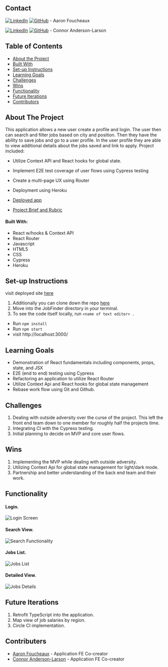 ## Contact  

[![LinkedIn](https://img.shields.io/badge/-LinkedIn-black.svg?style=flat-square&logo=linkedin&colorB=555)](https://github.com/Afoucheaux) [![GitHub](https://img.shields.io/badge/GitHub-black.svg?&style=flat-square&logo=github&logoColor=white)](https://www.linkedin.com/in/aaron-foucheaux-891626207/) - Aaron Foucheaux

[![LinkedIn](https://img.shields.io/badge/-LinkedIn-black.svg?style=flat-square&logo=linkedin&colorB=555)](https://www.linkedin.com/in/connor-anderson-larson/) [![GitHub](https://img.shields.io/badge/GitHub-black.svg?&style=flat-square&logo=github&logoColor=white)](https://github.com/ConnorAndersonLarson) - Connor Anderson-Larson


## Table of Contents

- [About the Project](#about-the-project)
- [Built With](#built-with)
- [Set-up Instructions](#set-up-instructions)
- [Learning Goals](#learning-goals)
- [Challenges](#challenges)
- [Wins](#wins)
- [Functionality](#functionality)
- [Future Iterations](#future-iterations)
- [Contributors](#contributors)


## About The Project

This application allows a new user create a profile and login. The user then can search and filter jobs based on city and position. Then they have the ability to save jobs and go to a user profile. In the user profile they are able to view additional details about the jobs saved and link to apply. Project included:

- Utilize Context API and React hooks for global state.
- Implement E2E test coverage of user flows using Cypress testing
- Create a multi-page UX using Router
- Deployment using Heroku

- [Deployed app](https://jobfinderfe.herokuapp.com/)
- [Project Brief and Rubric](https://mod4.turing.edu/projects/capstone.html)


#### Built With:

- React w/hooks & Context API
- React Router
- Javascript
- HTML5
- CSS
- Cypress
- Heroku


## Set-up Instructions

 visit deployed site [here](https://jobfinderfe.herokuapp.com/)

1. Additionally you can clone down the repo [here](https://github.com/Mod4JobFinder/FrontEnd)
2. Move into the JobFinder directory in your terminal.
3. To see the code itself locally, run `<name of text editor> .`
  - Run `npm install`
  - Run `npm start`
  - visit http://localhost:3000/


## Learning Goals

- Demonstration of React fundamentals including components, props, state, and JSX
- E2E (end to end) testing using Cypress
- Refactoring an application to utilize React Router
- Utilize Context Api and React hooks for global state management
- Rebase work flow using Git and Github.


## Challenges

1. Dealing with outside adversity over the curse of the project. This left the front end team down to one member for roughly half the projects time.
2. Integrating CI with the Cypress testing.
3. Initial planning to decide on MVP and core user flows.

## Wins

1. Implementing the MVP while dealing with outside adversity.
2. Utilizing Context Api for global state management for light/dark mode.
3. Partnership and better understanding of the back end team and their work.


## Functionality

#### Login.
![Login Screen](https://media.giphy.com/media/um4BxNVkVa4Q0Kazoy/giphy.gif)

#### Search View.
![Search Functionality](https://media.giphy.com/media/jK5LWZ993RSdKAvVYz/giphy.gif)

#### Jobs List.
![Jobs List](https://media.giphy.com/media/jK5LWZ993RSdKAvVYz/giphy.gif)

#### Detailed View.
![Jobs Details](https://media.giphy.com/media/bvI9xSflR6EJEEK0Wc/giphy.gif)



## Future Iterations

1. Retrofit TypeScript into the application.
2. Map view of job salaries by region.
3. Circle CI implementation.


## Contributers

* [Aaron Foucheaux](https://github.com/Afoucheaux) - Application FE Co-creator
* [Connor Anderson-Larson](https://github.com/ConnorAndersonLarson) - Application FE Co-creator
